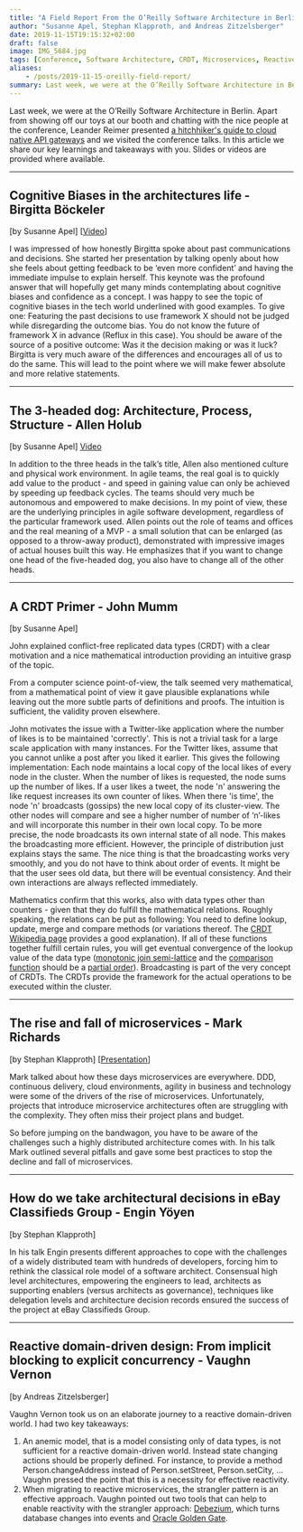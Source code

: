 ```yaml
---
title: "A Field Report From the O’Reilly Software Architecture in Berlin"
author: "Susanne Apel, Stephan Klapproth, and Andreas Zitzelsberger"
date: 2019-11-15T19:15:32+02:00
draft: false
image: IMG_5684.jpg
tags: [Conference, Software Architecture, CRDT, Microservices, Reactive]
aliases:
    - /posts/2019-11-15-oreilly-field-report/
summary: Last week, we were at the O’Reilly Software Architecture in Berlin. In this article we share our key learnings and takeaways with you.
---
```


Last week, we were at the O’Reilly Software Architecture in Berlin. Apart from showing off our toys at our booth and chatting with the nice people at the conference, Leander Reimer presented [a hitchhiker's guide to cloud native API gateways](https://www.slideshare.net/QAware/a-hitchhikers-guide-to-cloud-native-api-gateways-192707062) and we visited the conference talks. In this article we share our key learnings and takeaways with you. Slides or videos are provided where available.

---

## Cognitive Biases in the architectures life - Birgitta Böckeler
[by Susanne Apel] [[Video](https://www.oreilly.com/radar/cognitive-biases-in-the-architects-life/)]

I was impressed of how honestly Birgitta spoke about past communications and decisions. She started her presentation by talking openly about how she feels about getting feedback to be ‘even more confident’ and having the immediate impulse to explain herself. This keynote was the profound answer that will hopefully get many minds contemplating about cognitive biases and confidence as a concept.
I was happy to see the topic of cognitive biases in the tech world underlined with good examples. To give one: Featuring the past decisions to use framework X should not be judged while disregarding the outcome bias. You do not know the future of framework X in advance (Reflux in this case). You should be aware of the source of a positive outcome: Was it the decision making or was it luck?
Birgitta is very much aware of the differences and encourages all of us to do the same. This will lead to the point where we will make fewer absolute and more relative statements.

---

## The 3-headed dog: Architecture, Process, Structure - Allen Holub
[by Susanne Apel] [Video](https://www.oreilly.com/radar/the-three-headed-dog-architecture-process-structure/)

In addition to the three heads in the talk’s title, Allen also mentioned culture and physical work environment.
In agile teams, the real goal is to quickly add value to the product - and speed in gaining value can only be achieved by speeding up feedback cycles.
The teams should very much be autonomous and empowered to make decisions.
In my point of view, these are the underlying principles in agile software development, regardless of the particular framework used.
Allen points out the role of teams and offices and the real meaning of a MVP - a small solution that can be enlarged (as opposed to a throw-away product), demonstrated with impressive images of actual houses built this way. He emphasizes that if you want to change one head of the five-headed dog, you also have to change all of the other heads.

---

## A CRDT Primer - John Mumm
[by Susanne Apel]

John explained conflict-free replicated data types (CRDT) with a clear motivation and a nice mathematical introduction providing an intuitive grasp of the topic.

From a computer science point-of-view, the talk seemed very mathematical, from a mathematical point of view it gave plausible explanations while leaving out the more subtle parts of definitions and proofs. The intuition is sufficient, the validity proven elsewhere.

John motivates the issue with a Twitter-like application where the number of likes is to be maintained 'correctly'. This is not a trivial task for a large scale application with many instances.
For the Twitter likes, assume that you cannot unlike a post after you liked it earlier. This gives the following implementation:
Each node maintains a local copy of the local likes of every node in the cluster. When the number of likes is requested, the node sums up the number of likes. If a user likes a tweet, the node 'n' answering the like request increases its own counter of likes. When there 'is time', the node 'n' broadcasts (gossips) the new local copy of its cluster-view. The other nodes will compare and see a higher number of number of ‘n’-likes and will incorporate this number in their own local copy. To be more precise, the node broadcasts its own internal state of all node. This makes the broadcasting more efficient. However, the principle of distribution just explains stays the same. The nice thing is that the broadcasting works very smoothly, and you do not have to think about order of events. It might be that the user sees old data, but there will be eventual consistency. And their own interactions are always reflected immediately.

Mathematics confirm that this works, also with data types other than counters - given that they do fulfill the mathematical relations. Roughly speaking, the relations can be put as following: You need to define lookup, update, merge and compare methods (or variations thereof. The [CRDT Wikipedia page](https://en.wikipedia.org/wiki/Conflict-free_replicated_data_type) provides a good explanation).
If all of these functions together fulfill certain rules, you will get eventual convergence of the lookup value of the data type ([monotonic join semi-lattice](https://en.wikipedia.org/wiki/Semilattice) and the [comparison function](https://en.wikipedia.org/wiki/Comparison_function) should be a [partial order](https://en.wikipedia.org/wiki/Partially_ordered_set#Formal_definition)). Broadcasting is part of the very concept of CRDTs. The CRDTs provide the framework for the actual operations to be executed within the cluster.

---

## The rise and fall of microservices - Mark Richards
[by Stephan Klapproth] [[Presentation](https://cdn.oreillystatic.com/en/assets/1/event/301/The%20rise%20and%20fall%20of%20microservices%20Presentation.pdf)]

Mark talked about how these days microservices are everywhere. DDD, continuous delivery, cloud environments, agility in business and technology were some of the drivers of the rise of microservices. Unfortunately, projects that introduce microservice architectures often are struggling with the complexity. They often miss their project plans and budget.

So before jumping on the bandwagon, you have to be aware of the challenges such a highly distributed architecture comes with. In his talk Mark outlined several pitfalls and gave some best practices to stop the decline and fall of microservices.

---

## How do we take architectural decisions in eBay Classifieds Group - Engin Yöyen
[by Stephan Klapproth]

In his talk Engin presents different approaches to cope with the challenges of a widely distributed team with hundreds of developers, forcing him to rethink the classical role model of a software architect.
Consensual high level architectures, empowering the engineers to lead, architects as supporting enablers (versus architects as governance), techniques like delegation levels and architecture decision records ensured the success of the project at eBay Classifieds Group.

---

## Reactive domain-driven design: From implicit blocking to explicit concurrency - Vaughn Vernon
[by Andreas Zitzelsberger]

Vaughn Vernon took us on an elaborate journey to a reactive domain-driven world. I had two key takeaways:
1. An anemic model, that is a model consisting only of data types, is not sufficient for a reactive domain-driven world. Instead state changing actions should be properly defined. For instance, to provide a method Person.changeAddress instead of Person.setStreet, Person.setCity, … Vaughn pressed the point that this is a necessity for effective reactivity.
2. When migrating to reactive microservices, the strangler pattern is an effective approach. Vaughn pointed out two tools that can help to enable reactivity with the strangler approach: [Debezium](https://debezium.io/), which turns database changes into events and [Oracle Golden Gate](https://www.oracle.com/de/middleware/technologies/goldengate.html).
